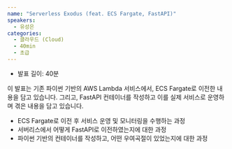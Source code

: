 ```yaml
---
name: "Serverless Exodus (feat. ECS Fargate, FastAPI)"
speakers:
  - 유성은
categories:
  - 클라우드 (Cloud)
  - 40min
  - 초급
---
```


- 발표 길이: 40분

이 발표는 기존 파이썬 기반의 AWS Lambda 서비스에서, ECS Fargate로 이전한 내용을 담고 있습니다. 그리고, FastAPI 컨테이너를 작성하고 이를 실제 서비스로 운영하며 겪은 내용을 담고 있습니다.

- ECS Fargate로 이전 후 서비스 운영 및 모니터링을 수행하는 과정
- 서버리스에서 어떻게 FastAPI로 이전하였는지에 대한 과정
- 파이썬 기반의 컨테이너를 작성하고, 어떤 우여곡절이 있었는지에 대한 과정

